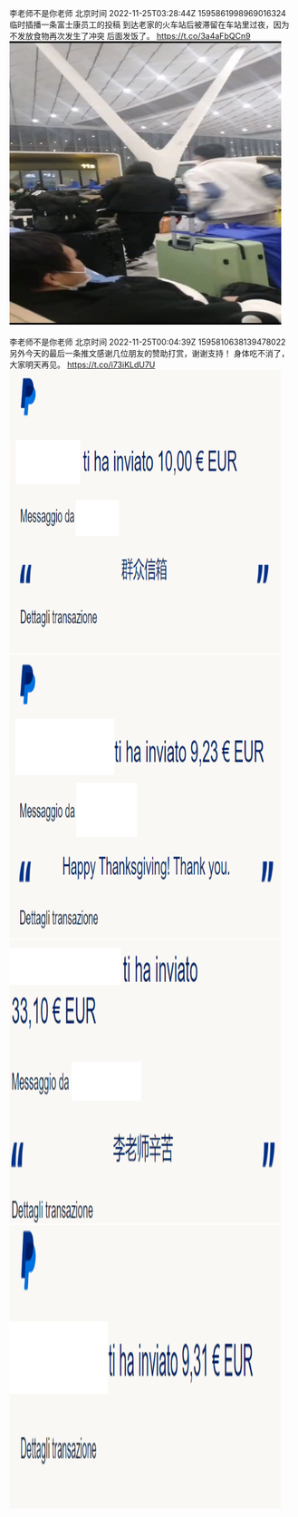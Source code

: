李老师不是你老师 北京时间 2022-11-25T03:28:44Z 1595861998969016324<br>临时插播一条富士康员工的投稿
到达老家的火车站后被滞留在车站里过夜，因为不发放食物再次发生了冲突
后面发饭了。 https://t.co/3a4aFbQCn9<br><img src='/temp/video/2022/o-Month-11/az-Day-25/whyyoutouzhele/1595861998969016324_0.jpg' width='480' height='500'><br><br>李老师不是你老师 北京时间 2022-11-25T00:04:39Z 1595810638139478022<br>另外今天的最后一条推文感谢几位朋友的赞助打赏，谢谢支持！
身体吃不消了，大家明天再见。 https://t.co/i73iKLdU7U<br><img src='/temp/image/2022/o-Month-11/1595810638139478022_0.jpg' width='480' height='500'><img src='/temp/image/2022/o-Month-11/1595810638139478022_1.jpg' width='480' height='500'><img src='/temp/image/2022/o-Month-11/1595810638139478022_2.jpg' width='480' height='500'><img src='/temp/image/2022/o-Month-11/1595810638139478022_3.jpg' width='480' height='500'><br><br>